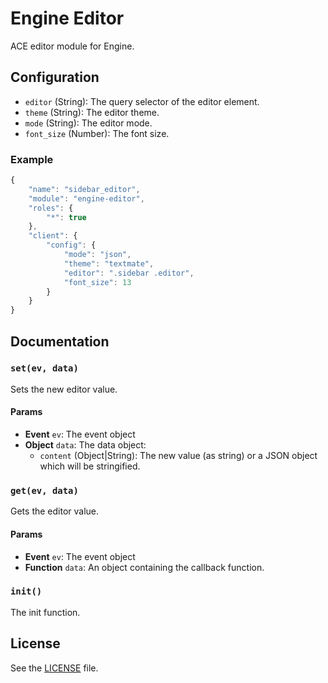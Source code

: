Engine Editor
=============
ACE editor module for Engine.

## Configuration

 - `editor` (String): The query selector of the editor element.
 - `theme` (String): The editor theme.
 - `mode` (String): The editor mode.
 - `font_size` (Number): The font size.

### Example
```js
{
    "name": "sidebar_editor",
    "module": "engine-editor",
    "roles": {
        "*": true
    },
    "client": {
        "config": {
            "mode": "json",
            "theme": "textmate",
            "editor": ".sidebar .editor",
            "font_size": 13
        }
    }
}
```

## Documentation
### `set(ev, data)`
Sets the new editor value.

#### Params
- **Event** `ev`: The event object
- **Object** `data`: The data object:
  - `content` (Object|String): The new value (as string) or a JSON object which will be stringified.

### `get(ev, data)`
Gets the editor value.

#### Params
- **Event** `ev`: The event object
- **Function** `data`: An object containing the callback function.

### `init()`
The init function.

## License
See the [LICENSE](./LICENSE) file.
